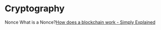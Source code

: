 # Cryptography
Nonce What is a Nonce?[How does a blockchain work - Simply Explained](https://youtu.be/SSo_EIwHSd4)
